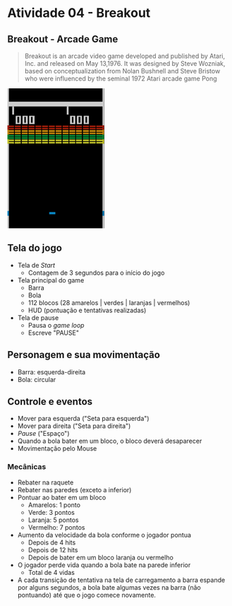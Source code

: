 # Atividade 04 - Breakout

## Breakout - Arcade Game
> Breakout is an arcade video game developed and published by Atari, Inc. and released on May 13,1976. It was designed by Steve Wozniak, based on conceptualization from Nolan Bushnell and Steve Bristow who were influenced by the seminal 1972 Atari arcade game Pong

![Breakout](./repo/breakout.png)

## Tela do jogo
- Tela de _Start_
  - Contagem de 3 segundos para o início do jogo
- Tela principal do game
  - Barra
  - Bola
  - 112 blocos (28 amarelos | verdes | laranjas | vermelhos)
  - HUD (pontuação e tentativas realizadas)
- Tela de pause
  - Pausa o _game loop_
  - Escreve "PAUSE"
## Personagem e sua movimentação
- Barra: esquerda-direita
- Bola: circular
## Controle e eventos
- Mover para esquerda ("Seta para esquerda")
- Mover para direita ("Seta para direita")
- _Pause_ ("Espaço")
- Quando a bola bater em um bloco, o bloco deverá desaparecer
- Movimentação pelo Mouse
### Mecânicas
- Rebater na raquete
- Rebater nas paredes (exceto a inferior)
- Pontuar ao bater em um bloco
  - Amarelos: 1 ponto
  - Verde: 3 pontos
  - Laranja: 5 pontos
  - Vermelho: 7 pontos
- Aumento da velocidade da bola conforme o jogador pontua
  - Depois de 4 hits
  - Depois de 12 hits
  - Depois de bater em um bloco laranja ou vermelho
- O jogador perde vida quando a bola bate na parede inferior
  - Total de 4 vidas
- A cada transição de tentativa na tela de carregamento a barra espande por alguns segundos, a bola bate algumas vezes na barra (não pontuando) até que o jogo comece novamente.